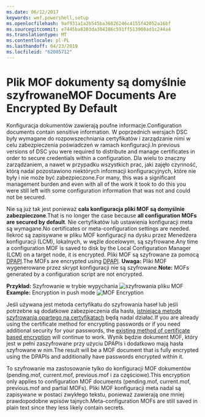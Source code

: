 ```yaml
---
ms.date: 06/12/2017
keywords: wmf,powershell,setup
ms.openlocfilehash: 9af931a1a2b545ba36826246c4155f42052a16bf
ms.sourcegitcommit: e7445ba8203da304286c591ff513900ad1c244a4
ms.translationtype: MT
ms.contentlocale: pl-PL
ms.lasthandoff: 04/23/2019
ms.locfileid: "62085712"
---
```

# <a name="mof-documents-are-encrypted-by-default"></a><span data-ttu-id="e1658-102">Plik MOF dokumenty są domyślnie szyfrowane</span><span class="sxs-lookup"><span data-stu-id="e1658-102">MOF Documents Are Encrypted By Default</span></span>

<span data-ttu-id="e1658-103">Konfiguracja dokumentów zawierają poufne informacje.</span><span class="sxs-lookup"><span data-stu-id="e1658-103">Configuration documents contain sensitive information.</span></span> <span data-ttu-id="e1658-104">W poprzednich wersjach DSC były wymagane do rozpowszechniania certyfikatów i zarządzanie nimi w celu zabezpieczenia poświadczeń w ramach konfiguracji.</span><span class="sxs-lookup"><span data-stu-id="e1658-104">In previous versions of DSC you were required to distribute and manage certificates in order to secure credentials within a configuration.</span></span> <span data-ttu-id="e1658-105">Dla wielu to znaczny zarządzaniem, a nawet w przypadku wszystkich prac, jaki zajęło czynność, którą nadal pozostawiono niektórych informacji konfiguracyjnych, które nie były i nie może być zabezpieczone.</span><span class="sxs-lookup"><span data-stu-id="e1658-105">For many, this was a significant management burden and even with all of the work it took to do this you were still left with some configuration information that was not and could not be secured.</span></span>

<span data-ttu-id="e1658-106">Nie są już tak jest ponieważ **cała konfiguracja pliki MOF są domyślnie zabezpieczone**.</span><span class="sxs-lookup"><span data-stu-id="e1658-106">That is no longer the case because **all configuration MOFs are secured by default**.</span></span> <span data-ttu-id="e1658-107">Nie certyfikatów lub ustawienia konfiguracji meta są wymagane.</span><span class="sxs-lookup"><span data-stu-id="e1658-107">No certificates or meta-configuration settings are needed.</span></span> <span data-ttu-id="e1658-108">Ilekroć są zapisywane w pliku MOF konfiguracji na dysku przez Menedżera konfiguracji (LCM), lokalnych, w węźle docelowym, są szyfrowane.</span><span class="sxs-lookup"><span data-stu-id="e1658-108">Any time a configuration MOF is saved to disk by the Local Configuration Manager (LCM) on a target node, it is encrypted.</span></span> <span data-ttu-id="e1658-109">Pliki MOF są szyfrowane za pomocą [DPAPI](https://msdn.microsoft.com/library/ms995355.aspx).</span><span class="sxs-lookup"><span data-stu-id="e1658-109">The MOFs are encrypted using [DPAPI](https://msdn.microsoft.com/library/ms995355.aspx).</span></span> <span data-ttu-id="e1658-110">**Uwaga:** Pliki MOF wygenerowane przez skrypt konfiguracji nie są szyfrowane.</span><span class="sxs-lookup"><span data-stu-id="e1658-110">**Note:** MOFs generated by a configuration script are not encrypted.</span></span>

<span data-ttu-id="e1658-111">**Przykład:** Szyfrowanie w trybie wypychania ![szyfrowania pliku MOF](../images/MOF_Encryption.jpg)</span><span class="sxs-lookup"><span data-stu-id="e1658-111">**Example:** Encryption in push mode ![MOF Encryption](../images/MOF_Encryption.jpg)</span></span>

<span data-ttu-id="e1658-112">Jeśli używana jest metoda certyfikatu do szyfrowania haseł lub jeśli potrzebne są dodatkowe zabezpieczenia dla hasła, [istniejącą metodę szyfrowania opartego na certyfikatach](https://msdn.microsoft.com/powershell/dsc/securemof) będą nadal działać.</span><span class="sxs-lookup"><span data-stu-id="e1658-112">If you are already using the certificate method for encrypting passwords or if you need additional security for your passwords, the [existing method of certificate based encryption](https://msdn.microsoft.com/powershell/dsc/securemof) will continue to work.</span></span> <span data-ttu-id="e1658-113">Wynik będzie dokument MOF, który jest w pełni zaszyfrowane przy użyciu DPAPIs i dodatkowo mają hasła szyfrowane w nim.</span><span class="sxs-lookup"><span data-stu-id="e1658-113">The result will be a MOF document that is fully encrypted using the DPAPIs and additionally have passwords encrypted within it.</span></span>

<span data-ttu-id="e1658-114">To szyfrowanie ma zastosowanie tylko do konfiguracji MOF dokumentów (pending.mof, current.mof, previous.mof i za częściowe).</span><span class="sxs-lookup"><span data-stu-id="e1658-114">This encryption only applies to configuration MOF documents (pending.mof, current.mof, previous.mof and partial MOFs).</span></span> <span data-ttu-id="e1658-115">Pliki MOF konfiguracji meta nadal są zapisywane w postaci zwykłego tekstu, ponieważ zawierają one mniej prawdopodobne wpisów tajnych.</span><span class="sxs-lookup"><span data-stu-id="e1658-115">Meta-configuration MOFs are still saved in plain text since they less likely contain secrets.</span></span>
